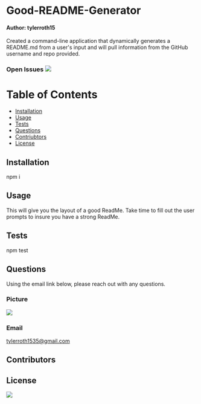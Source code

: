 # Good-README-Generator
#### Author: tylerroth15

Created a command-line application that dynamically generates a README.md from a user's input and will pull information from the GitHub username and repo provided. 

### Open Issues <img src= "https://img.shields.io/github/issues/tylerroth15/Good-README-Generator">

# Table of Contents
* [Installation](#installation) 
* [Usage](#usage)
* [Tests](#tests)
* [Questions](#questions)
* [Contriubtors](#contributors)
* [License](#license)

## Installation

npm i

## Usage

This will give you the layout of a good ReadMe. Take time to fill out the user prompts to insure you have a strong ReadMe.

## Tests

npm test

## Questions

Using the email link below, please reach out with any questions.

### Picture
<img src="https://avatars0.githubusercontent.com/u/59520608?v=4"> 

### Email

tylerroth1535@gmail.com

## Contributors


## License
<img src="https://img.shields.io/github/license/tylerroth15/Good-README-Generator">

